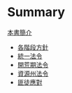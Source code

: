 # Summary

[本書簡介][1]
- [各階段方針][2]
- [統一法令][3]
- [開荒期法令][4]
- [資源州法令][5]
- [匪徒應對][6]

[1]:	./intro.md "本書簡介"
[2]:	./direction/direction.md "各階段方針"
[3]:	./rules/rule-default.md "統一法令"
[4]:	./rules/rule-starter.md "開荒期法令"
[5]:	./rules/rule-resource-area.md "資源州法令"
[6]:	./rules/gangster.md "匪徒應對"
